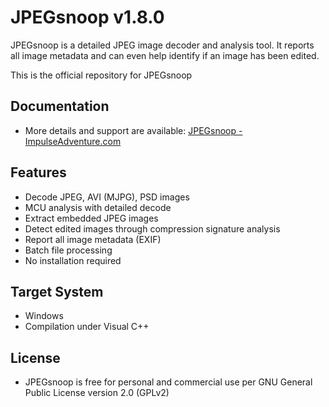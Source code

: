 # JPEGsnoop v1.8.0

JPEGsnoop is a detailed JPEG image decoder and analysis tool.
It reports all image metadata and can even help identify if an image has been edited.

This is the official repository for JPEGsnoop

## Documentation
- More details and support are available: [JPEGsnoop - ImpulseAdventure.com](http://www.impulseadventure.com/photo/jpeg-snoop.html)

## Features
- Decode JPEG, AVI (MJPG), PSD images
- MCU analysis with detailed decode
- Extract embedded JPEG images
- Detect edited images through compression signature analysis
- Report all image metadata (EXIF)
- Batch file processing
- No installation required

## Target System
- Windows
- Compilation under Visual C++

## License
- JPEGsnoop is free for personal and commercial use per GNU General Public License version 2.0 (GPLv2)
